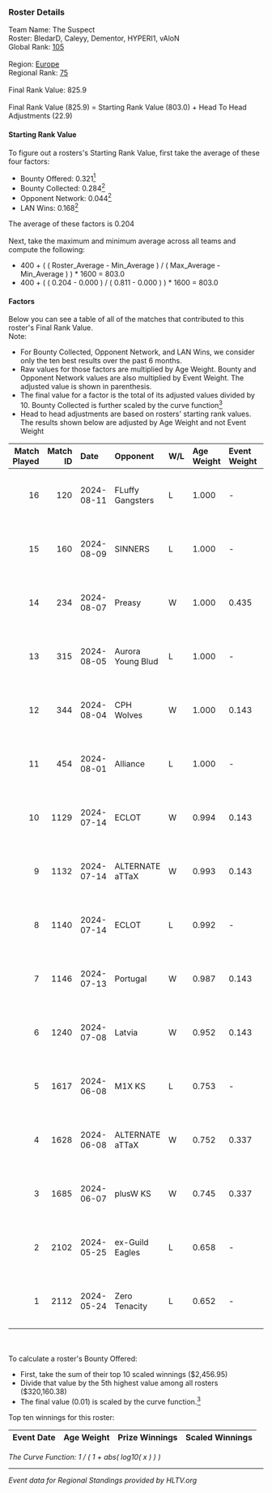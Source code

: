 ### Roster Details<br />
Team Name: The Suspect<br />
Roster: BledarD, Caleyy, Dementor, HYPERI1, vAloN<br />
Global Rank: [105](../../standings_global_2024_08_14.md)<br />
<br />
Region: [Europe]( ../../standings_europe_2024_08_14.md)<br />
Regional Rank: [75]( ../../standings_europe_2024_08_14.md)<br />
<br />
Final Rank Value:  825.9<br />
<br />
Final Rank Value (825.9) = Starting Rank Value (803.0) + Head To Head Adjustments (22.9)<br />

#### Starting Rank Value<br />
To figure out a rosters's Starting Rank Value, first take the average of these four factors:<br />
- Bounty Offered: 0.321[<sup>1</sup>](#table2)
- Bounty Collected: 0.284[<sup>2</sup>](#table1)
- Opponent Network: 0.044[<sup>2</sup>](#table1)
- LAN Wins: 0.168[<sup>2</sup>](#table1)

The average of these factors is 0.204<br />
<br />
Next, take the maximum and minimum average across all teams and compute the following:<br />
- 400 + ( ( Roster_Average - Min_Average ) / ( Max_Average - Min_Average ) ) * 1600 = 803.0
- 400 + ( ( 0.204 - 0.000 ) / ( 0.811 - 0.000 ) ) * 1600 = 803.0


#### Factors<br />
Below you can see a table of all of the matches that contributed to this roster's Final Rank Value.<br />
Note:<br />

- For Bounty Collected, Opponent Network, and LAN Wins, we consider only the ten best results over the past 6 months.
- Raw values for those factors are multiplied by Age Weight. Bounty and Opponent Network values are also multiplied by Event Weight. The adjusted value is shown in parenthesis.
- The final value for a factor is the total of its adjusted values divided by 10. Bounty Collected is further scaled by the curve function[<sup>3</sup>](#curveFunction)
- Head to head adjustments are based on rosters' starting rank values. The results shown below are adjusted by Age Weight and not Event Weight
<span id="table1"></span><br />


| Match Played | Match ID | Date       | Opponent          | W/L | Age Weight | Event Weight | Bounty Collected | Opponent Network | LAN Wins  | H2H Adj. | Roster                                    |
| -: | -: | :- | :- | :- | :- | :- | :- | :- | :- | -: | :- |
|           16 |      120 | 2024-08-11 | FLuffy Gangsters  | L   | 1.000      | -            | -                | -                | -         |   -22.40 | BledarD, Caleyy, Dementor, HYPERI1, vAloN |
|           15 |      160 | 2024-08-09 | SINNERS           | L   | 1.000      | -            | -                | -                | -         |   -10.24 | BledarD, Caleyy, Dementor, HYPERI1, vAloN |
|           14 |      234 | 2024-08-07 | Preasy            | W   | 1.000      | 0.435        | 0.008 (0.003)    | 0.208 (0.090)    | 0 (0.000) |    11.45 | BledarD, Caleyy, Dementor, HYPERI1, vAloN |
|           13 |      315 | 2024-08-05 | Aurora Young Blud | L   | 1.000      | -            | -                | -                | -         |   -10.14 | BledarD, Caleyy, Dementor, HYPERI1, vAloN |
|           12 |      344 | 2024-08-04 | CPH Wolves        | W   | 1.000      | 0.143        | 0.004 (0.001)    | 0.345 (0.049)    | 0 (0.000) |    14.22 | BledarD, Caleyy, Dementor, HYPERI1, vAloN |
|           11 |      454 | 2024-08-01 | Alliance          | L   | 1.000      | -            | -                | -                | -         |   -16.57 | BledarD, Caleyy, Dementor, HYPERI1, vAloN |
|           10 |     1129 | 2024-07-14 | ECLOT             | W   | 0.994      | 0.143        | 0.078 (0.011)    | 0.501 (0.071)    | 0 (0.000) |    26.05 | BledarD, Caleyy, deb0, Dementor, HYPERI1  |
|            9 |     1132 | 2024-07-14 | ALTERNATE aTTaX   | W   | 0.993      | 0.143        | 0.036 (0.005)    | 0.496 (0.070)    | 0 (0.000) |    18.18 | BledarD, Caleyy, deb0, Dementor, HYPERI1  |
|            8 |     1140 | 2024-07-14 | ECLOT             | L   | 0.992      | -            | -                | -                | -         |    -4.37 | BledarD, Caleyy, deb0, Dementor, HYPERI1  |
|            7 |     1146 | 2024-07-13 | Portugal          | W   | 0.987      | 0.143        | 0.002 (0.000)    | 0.103 (0.014)    | 0 (0.000) |     8.86 | BledarD, Caleyy, deb0, Dementor, HYPERI1  |
|            6 |     1240 | 2024-07-08 | Latvia            | W   | 0.952      | 0.143        | 0.005 (0.001)    | 0.125 (0.017)    | 0 (0.000) |    15.24 | BledarD, Caleyy, deb0, Dementor, HYPERI1  |
|            5 |     1617 | 2024-06-08 | M1X KS            | L   | 0.753      | -            | -                | -                | -         |   -11.05 | BledarD, Caleyy, Dementor, HYPERI1, vAloN |
|            4 |     1628 | 2024-06-08 | ALTERNATE aTTaX   | W   | 0.752      | 0.337        | 0.036 (0.009)    | 0.496 (0.126)    | 1 (0.752) |    14.50 | BledarD, Caleyy, Dementor, HYPERI1, vAloN |
|            3 |     1685 | 2024-06-07 | plusW KS          | W   | 0.745      | 0.337        | 0.000 (0.000)    | 0.000 (0.000)    | 1 (0.745) |     2.36 | BledarD, Caleyy, Dementor, HYPERI1, vAloN |
|            2 |     2102 | 2024-05-25 | ex-Guild Eagles   | L   | 0.658      | -            | -                | -                | -         |    -9.59 | BledarD, Caleyy, Dementor, HYPERI1, vAloN |
|            1 |     2112 | 2024-05-24 | Zero Tenacity     | L   | 0.652      | -            | -                | -                | -         |    -3.59 | BledarD, Caleyy, Dementor, HYPERI1, vAloN |

<br />
<span id="table2"></span><br />
To calculate a roster's Bounty Offered:<br />

- First, take the sum of their top 10 scaled winnings ($2,456.95)
- Divide that value by the 5th highest value among all rosters ($320,160.38)
- The final value (0.01) is scaled by the curve function.[<sup>3</sup>](#curveFunction)

Top ten winnings for this roster:<br />

| Event Date | Age Weight | Prize Winnings | Scaled Winnings |
| :- | -: | :- | :- |


<span id="curveFunction"></span>_The Curve Function: 1 / ( 1 + abs( log10( x ) ) )_<br />

---
_Event data for Regional Standings provided by HLTV.org_<br />
